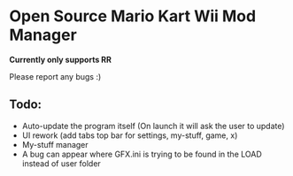# Open Source Mario Kart Wii Mod Manager

**Currently only supports RR**

Please report any bugs :)

## Todo:
- Auto-update the program itself (On launch it will ask the user to update)
- UI rework (add tabs top bar for settings, my-stuff, game, x)
- My-stuff manager
- A bug can appear where GFX.ini is trying to be found in the LOAD instead of user folder
